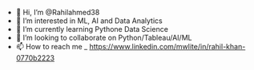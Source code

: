 - 👋 Hi, I’m @Rahilahmed38
- 👀 I’m interested in ML, AI and Data Analytics
- 🌱 I’m currently learning Pythone Data Science
- 💞️ I’m looking to collaborate on Python/Tableau/AI/ML
- 📫 How to reach me _ https://www.linkedin.com/mwlite/in/rahil-khan-0770b2223

<!---
Rahilahmed38/Rahilahmed38 is a ✨ special ✨ repository because its `README.md` (this file) appears on your GitHub profile.
You can click the Preview link to take a look at your changes.
--->
